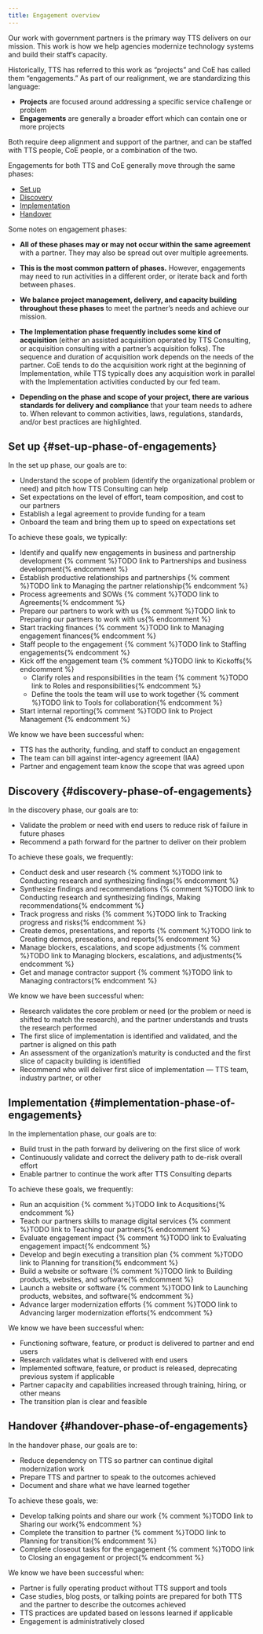 ```yaml
---
title: Engagement overview
---
```


Our work with government partners is the primary way TTS delivers on our mission. This work is how we help agencies modernize technology systems and build their staff’s capacity.

Historically, TTS has referred to this work as “projects” and CoE has called them “engagements.” As part of our realignment, we are standardizing this language:

- **Projects** are focused around addressing a specific service challenge or problem
- **Engagements** are generally a broader effort which can contain one or more projects

Both require deep alignment and support of the partner, and can be staffed with TTS people, CoE people, or a combination of the two.

Engagements for both TTS and CoE generally move through the same phases:

- [Set up](#set-up-phase-of-engagements)
- [Discovery](#discovery-phase-of-engagements)
- [Implementation](#implementation-phase-of-engagements)
- [Handover](#handover-phase-of-engagements)

Some notes on engagement phases:

- **All of these phases may or may not occur within the same agreement** with a partner. They may also be spread out over multiple agreements.

- **This is the most common pattern of phases.** However, engagements may need to run activities in a different order, or iterate back and forth between phases.

- **We balance project management, delivery, and capacity building throughout these phases** to meet the partner’s needs and achieve our mission.

- **The Implementation phase frequently includes some kind of acquisition** (either an assisted acquisition operated by TTS Consulting, or acquisition consulting with a partner’s acquisition folks). The sequence and duration of acquisition work depends on the needs of the partner. CoE tends to do the acquisition work right at the beginning of Implementation, while TTS typically does any acquisition work in parallel with the Implementation activities conducted by our fed team.

- **Depending on the phase and scope of your project, there are various standards for delivery and compliance** that your team needs to adhere to. When relevant to common activities, laws, regulations, standards, and/or best practices are highlighted.

## Set up {#set-up-phase-of-engagements}

In the set up phase, our goals are to:

- Understand the scope of problem (identify the organizational problem or need) and pitch how TTS Consulting can help
- Set expectations on the level of effort, team composition, and cost to our partners
- Establish a legal agreement to provide funding for a team
- Onboard the team and bring them up to speed on expectations set

To achieve these goals, we typically:

- Identify and qualify new engagements in business and partnership development {% comment %}TODO link to Partnerships and business development{% endcomment %}
- Establish productive relationships and partnerships {% comment %}TODO link to Managing the partner relationship{% endcomment %}
- Process agreements and SOWs {% comment %}TODO link to Agreements{% endcomment %}
- Prepare our partners to work with us {% comment %}TODO link to Preparing our partners to work with us{% endcomment %}
- Start tracking finances {% comment %}TODO link to Managing engagement finances{% endcomment %}
- Staff people to the engagement {% comment %}TODO link to Staffing engagements{% endcomment %}
- Kick off the engagement team {% comment %}TODO link to Kickoffs{% endcomment %}
  - Clarify roles and responsibilities in the team {% comment %}TODO link to Roles and responsibilities{% endcomment %}
  - Define the tools the team will use to work together {% comment %}TODO link to Tools for collaboration{% endcomment %}
- Start internal reporting{% comment %}TODO link to Project Management {% endcomment %}

We know we have been successful when:

- TTS has the authority, funding, and staff to conduct an engagement
- The team can bill against inter-agency agreement (IAA)
- Partner and engagement team know the scope that was agreed upon

## Discovery {#discovery-phase-of-engagements}

In the discovery phase, our goals are to:

- Validate the problem or need with end users to reduce risk of failure in future phases
- Recommend a path forward for the partner to deliver on their problem

To achieve these goals, we frequently:

- Conduct desk and user research {% comment %}TODO link to Conducting research and synthesizing findings{% endcomment %}
- Synthesize findings and recommendations {% comment %}TODO link to Conducting research and synthesizing findings, Making recommendations{% endcomment %}
- Track progress and risks {% comment %}TODO link to Tracking progress and risks{% endcomment %}
- Create demos, presentations, and reports {% comment %}TODO link to Creating demos, preseations, and reports{% endcomment %}
- Manage blockers, escalations, and scope adjustments {% comment %}TODO link to Managing blockers, escalations, and adjustments{% endcomment %}
- Get and manage contractor support {% comment %}TODO link to Managing contractors{% endcomment %}

We know we have been successful when:

- Research validates the core problem or need (or the problem or need is shifted to match the research), and the partner understands and trusts the research performed
- The first slice of implementation is identified and validated, and the partner is aligned on this path
- An assessment of the organization’s maturity is conducted and the first slice of capacity building is identified
- Recommend who will deliver first slice of implementation — TTS team, industry partner, or other

## Implementation {#implementation-phase-of-engagements}

In the implementation phase, our goals are to:

- Build trust in the path forward by delivering on the first slice of work
- Continuously validate and correct the delivery path to de-risk overall effort
- Enable partner to continue the work after TTS Consulting departs

To achieve these goals, we frequently:

- Run an acquisition {% comment %}TODO link to Acqusitions{% endcomment %}
- Teach our partners skills to manage digital services {% comment %}TODO link to Teaching our partners{% endcomment %}
- Evaluate engagement impact {% comment %}TODO link to Evaluating engagement impact{% endcomment %}
- Develop and begin executing a transition plan {% comment %}TODO link to Planning for transition{% endcomment %}
- Build a website or software {% comment %}TODO link to Building products, websites, and software{% endcomment %}
- Launch a website or software {% comment %}TODO link to Launching products, websites, and software{% endcomment %}
- Advance larger modernization efforts {% comment %}TODO link to Advancing larger modernization efforts{% endcomment %}

We know we have been successful when:

- Functioning software, feature, or product is delivered to partner and end users
- Research validates what is delivered with end users
- Implemented software, feature, or product is released, deprecating previous system if applicable
- Partner capacity and capabilities increased through training, hiring, or other means
- The transition plan is clear and feasible

## Handover {#handover-phase-of-engagements}

In the handover phase, our goals are to:

- Reduce dependency on TTS so partner can continue digital modernization work
- Prepare TTS and partner to speak to the outcomes achieved
- Document and share what we have learned together

To achieve these goals, we:

- Develop talking points and share our work {% comment %}TODO link to Sharing our work{% endcomment %}
- Complete the transition to partner {% comment %}TODO link to Planning for transition{% endcomment %}
- Complete closeout tasks for the engagement {% comment %}TODO link to Closing an engagement or project{% endcomment %}

We know we have been successful when:

- Partner is fully operating product without TTS support and tools
- Case studies, blog posts, or talking points are prepared for both TTS and the partner to describe the outcomes achieved
- TTS practices are updated based on lessons learned if applicable
- Engagement is administratively closed
